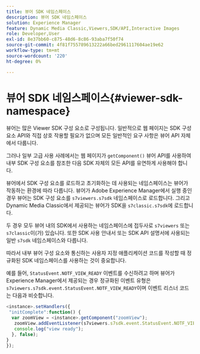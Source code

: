 ```yaml
---
title: 뷰어 SDK 네임스페이스
description: 뷰어 SDK 네임스페이스
solution: Experience Manager
feature: Dynamic Media Classic,Viewers,SDK/API,Interactive Images
role: Developer,User
exl-id: 8e37bb60-c875-48d6-8c86-93aba7f50f74
source-git-commit: 4f81f755789613222a66bed2961117604ae19e62
workflow-type: tm+mt
source-wordcount: '220'
ht-degree: 0%

---
```


# 뷰어 SDK 네임스페이스{#viewer-sdk-namespace}

뷰어는 많은 Viewer SDK 구성 요소로 구성됩니다. 일반적으로 웹 페이지는 SDK 구성 요소 API와 직접 상호 작용할 필요가 없으며 모든 일반적인 요구 사항은 뷰어 API 자체에서 다룹니다.

그러나 일부 고급 사용 사례에서는 웹 페이지가 `getComponent()` 뷰어 API를 사용하여 내부 SDK 구성 요소를 참조한 다음 SDK 자체의 모든 API를 유연하게 사용해야 합니다.

뷰어에서 SDK 구성 요소를 로드하고 초기화하는 데 사용되는 네임스페이스는 뷰어가 작동하는 환경에 따라 다릅니다. 뷰어가 Adobe Experience Manager에서 실행 중인 경우 뷰어는 SDK 구성 요소를 `s7viewers.s7sdk` 네임스페이스로 로드합니다. 그리고 Dynamic Media Classic에서 제공되는 뷰어가 SDK을 `s7classic.s7sdk`에 로드합니다.

두 경우 모두 뷰어 내의 SDK에서 사용하는 네임스페이스에 접두사로 `s7viewers` 또는 `s7classic`이(가) 있습니다. 또한 SDK 사용 안내서 또는 SDK API 설명서에 사용되는 일반 `s7sdk` 네임스페이스와 다릅니다.

따라서 내부 뷰어 구성 요소와 통신하는 사용자 지정 애플리케이션 코드를 작성할 때 정규화된 SDK 네임스페이스를 사용하는 것이 중요합니다.

예를 들어, `StatusEvent.NOTF_VIEW_READY` 이벤트를 수신하려고 하며 뷰어가 Experience Manager에서 제공되는 경우 정규화된 이벤트 유형은 `s7viewers.s7sdk.event.StatusEvent.NOTF_VIEW_READY`이며 이벤트 리스너 코드는 다음과 비슷합니다.

```javascript {.line-numbers}
<instance>.setHandlers({ 
 "initComplete":function() { 
  var zoomView = <instance>.getComponent("zoomView"); 
   zoomView.addEventListener(s7viewers.s7sdk.event.StatusEvent.NOTF_VIEW_READY, function(e) { 
   console.log("view ready"); 
  }, false); 
} 
});
```
